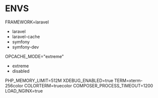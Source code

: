 # ENVS

FRAMEWORK=laravel
  - laravel
  - laravel-cache
  - symfony
  - symfony-dev

OPCACHE_MODE="extreme"
  - extreme
  - disabled

PHP_MEMORY_LIMIT=512M
XDEBUG_ENABLED=true
TERM=xterm-256color
COLORTERM=truecolor
COMPOSER_PROCESS_TIMEOUT=1200
LOAD_NGINX=true
